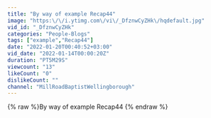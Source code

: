 ```yaml
---
title: "By way of example Recap44"
image: "https:\/\/i.ytimg.com\/vi\/_DfznwCyZHk\/hqdefault.jpg"
vid_id: "_DfznwCyZHk"
categories: "People-Blogs"
tags: ["example","Recap44"]
date: "2022-01-20T00:40:52+03:00"
vid_date: "2022-01-14T00:00:20Z"
duration: "PT5M29S"
viewcount: "13"
likeCount: "0"
dislikeCount: ""
channel: "MillRoadBaptistWellingborough"
---
```

{% raw %}By way of example Recap44 {% endraw %}
